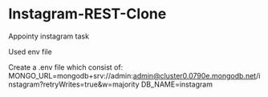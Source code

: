 # Instagram-REST-Clone
Appointy instagram task

Used env file

Create a .env file which consist of:
MONGO_URL=mongodb+srv://admin:admin@cluster0.0790e.mongodb.net/instagram?retryWrites=true&w=majority
DB_NAME=instagram
